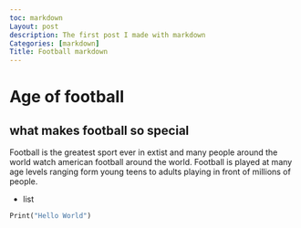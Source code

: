 ```yaml
---
toc: markdown
Layout: post 
description: The first post I made with markdown
Categories: [markdown]
Title: Football markdown
---
```

# Age of football
## what makes football so special
Football is the greatest sport ever in extist and many people around the world watch american football around the world. Football is played at many age levels ranging form young teens to adults playing in front of millions of people.
- list
```python
Print("Hello World")
```
